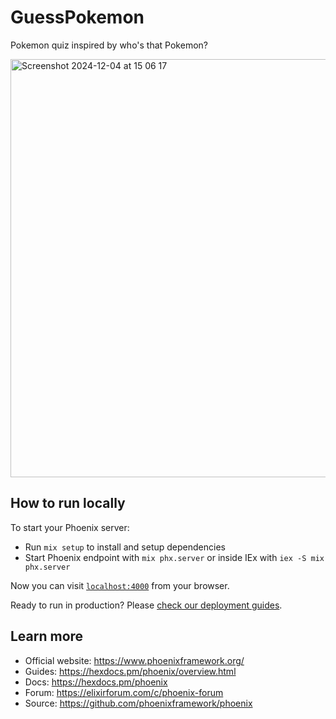 # GuessPokemon

Pokemon quiz inspired by who's that Pokemon?

<img width="669" alt="Screenshot 2024-12-04 at 15 06 17" src="https://github.com/user-attachments/assets/a2d6ba48-ea0f-4597-bae0-aeb35299ee97">

## How to run locally
To start your Phoenix server:

  * Run `mix setup` to install and setup dependencies
  * Start Phoenix endpoint with `mix phx.server` or inside IEx with `iex -S mix phx.server`

Now you can visit [`localhost:4000`](http://localhost:4000) from your browser.

Ready to run in production? Please [check our deployment guides](https://hexdocs.pm/phoenix/deployment.html).

## Learn more

  * Official website: https://www.phoenixframework.org/
  * Guides: https://hexdocs.pm/phoenix/overview.html
  * Docs: https://hexdocs.pm/phoenix
  * Forum: https://elixirforum.com/c/phoenix-forum
  * Source: https://github.com/phoenixframework/phoenix

